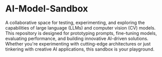 # AI-Model-Sandbox
A collaborative space for testing, experimenting, and exploring the capabilities of large language (LLMs) and computer vision (CV) models. This repository is designed for prototyping prompts, fine-tuning models, evaluating performance, and building innovative AI-driven solutions. Whether you're experimenting with cutting-edge architectures or just tinkering with creative AI applications, this sandbox is your playground.
